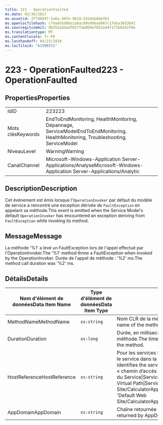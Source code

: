 ```yaml
---
title: 223 - OperationFaulted
ms.date: 03/30/2017
ms.assetid: 2f7d89d7-3a6a-40fe-9610-5424eb6bbf61
ms.openlocfilehash: cf4a455d80a1a0ac09e99bad967c1feba3653842
ms.sourcegitcommit: 9b552addadfb57fab0b9e7852ed4f1f1b8a42f8e
ms.translationtype: MT
ms.contentlocale: fr-FR
ms.lasthandoff: 04/23/2019
ms.locfileid: "61596531"
---
```

# <a name="223---operationfaulted"></a><span data-ttu-id="cc3a2-102">223 - OperationFaulted</span><span class="sxs-lookup"><span data-stu-id="cc3a2-102">223 - OperationFaulted</span></span>
## <a name="properties"></a><span data-ttu-id="cc3a2-103">Properties</span><span class="sxs-lookup"><span data-stu-id="cc3a2-103">Properties</span></span>  
  
|||  
|-|-|  
|<span data-ttu-id="cc3a2-104">Id</span><span class="sxs-lookup"><span data-stu-id="cc3a2-104">ID</span></span>|<span data-ttu-id="cc3a2-105">223</span><span class="sxs-lookup"><span data-stu-id="cc3a2-105">223</span></span>|  
|<span data-ttu-id="cc3a2-106">Mots clés</span><span class="sxs-lookup"><span data-stu-id="cc3a2-106">Keywords</span></span>|<span data-ttu-id="cc3a2-107">EndToEndMonitoring, HealthMonitoring, Dépannage, ServiceModel</span><span class="sxs-lookup"><span data-stu-id="cc3a2-107">EndToEndMonitoring, HealthMonitoring, Troubleshooting, ServiceModel</span></span>|  
|<span data-ttu-id="cc3a2-108">Niveau</span><span class="sxs-lookup"><span data-stu-id="cc3a2-108">Level</span></span>|<span data-ttu-id="cc3a2-109">Warning</span><span class="sxs-lookup"><span data-stu-id="cc3a2-109">Warning</span></span>|  
|<span data-ttu-id="cc3a2-110">Canal</span><span class="sxs-lookup"><span data-stu-id="cc3a2-110">Channel</span></span>|<span data-ttu-id="cc3a2-111">Microsoft-Windows-Application Server-Applications/Analyse</span><span class="sxs-lookup"><span data-stu-id="cc3a2-111">Microsoft-Windows-Application Server-Applications/Analytic</span></span>|  
  
## <a name="description"></a><span data-ttu-id="cc3a2-112">Description</span><span class="sxs-lookup"><span data-stu-id="cc3a2-112">Description</span></span>  
 <span data-ttu-id="cc3a2-113">Cet événement est émis lorsque l'`OperationInvoker` par défaut du modèle de service a rencontré une exception dérivée de `FaultException` en appelant sa méthode.</span><span class="sxs-lookup"><span data-stu-id="cc3a2-113">This event is emitted when the Service Model's default `OperationInvoker` has encountered an exception deriving from `FaultException` while invoking its method.</span></span>  
  
## <a name="message"></a><span data-ttu-id="cc3a2-114">Message</span><span class="sxs-lookup"><span data-stu-id="cc3a2-114">Message</span></span>  
 <span data-ttu-id="cc3a2-115">La méthode '%1' a levé un FaultException lors de l'appel effectué par l'OperationInvoker.</span><span class="sxs-lookup"><span data-stu-id="cc3a2-115">The '%1' method threw a FaultException when invoked by the OperationInvoker.</span></span> <span data-ttu-id="cc3a2-116">Durée de l'appel de méthode : '%2' ms.</span><span class="sxs-lookup"><span data-stu-id="cc3a2-116">The method call duration was '%2' ms.</span></span>  
  
## <a name="details"></a><span data-ttu-id="cc3a2-117">Détails</span><span class="sxs-lookup"><span data-stu-id="cc3a2-117">Details</span></span>  
  
|<span data-ttu-id="cc3a2-118">Nom d'élément de données</span><span class="sxs-lookup"><span data-stu-id="cc3a2-118">Data Item Name</span></span>|<span data-ttu-id="cc3a2-119">Type d'élément de données</span><span class="sxs-lookup"><span data-stu-id="cc3a2-119">Data Item Type</span></span>|<span data-ttu-id="cc3a2-120">Description</span><span class="sxs-lookup"><span data-stu-id="cc3a2-120">Description</span></span>|  
|--------------------|--------------------|-----------------|  
|<span data-ttu-id="cc3a2-121">MethodName</span><span class="sxs-lookup"><span data-stu-id="cc3a2-121">MethodName</span></span>|`xs:string`|<span data-ttu-id="cc3a2-122">Nom CLR de la méthode qui a été appelée par l'`OperationInvoker`.</span><span class="sxs-lookup"><span data-stu-id="cc3a2-122">The CLR name of the method that was invoked by the `OperationInvoker`.</span></span>|  
|<span data-ttu-id="cc3a2-123">Duration</span><span class="sxs-lookup"><span data-stu-id="cc3a2-123">Duration</span></span>|`xs:long`|<span data-ttu-id="cc3a2-124">Durée, en millisecondes, prise par l'`OperationInvoker` pour appeler la méthode.</span><span class="sxs-lookup"><span data-stu-id="cc3a2-124">The time, in milliseconds, that it took the `OperationInvoker` to invoke the method.</span></span>|  
|<span data-ttu-id="cc3a2-125">HostReference</span><span class="sxs-lookup"><span data-stu-id="cc3a2-125">HostReference</span></span>|`xs:string`|<span data-ttu-id="cc3a2-126">Pour les services hébergés par le Web, ce champ identifie de manière unique le service dans la hiérarchie Web.</span><span class="sxs-lookup"><span data-stu-id="cc3a2-126">For Web-hosted services, this field uniquely identifies the service in the Web hierarchy.</span></span> <span data-ttu-id="cc3a2-127">Son format est défini en tant que « chemin d’accès virtuel de Site Web nom Application&#124;chemin d’accès virtuel du Service&#124;ServiceName'.</span><span class="sxs-lookup"><span data-stu-id="cc3a2-127">Its format is defined as 'Web Site Name Application Virtual Path&#124;Service Virtual Path&#124;ServiceName'.</span></span> <span data-ttu-id="cc3a2-128">Exemple : « Default Web Site/CalculatorApplication&#124;/CalculatorService.svc&#124;CalculatorService ».</span><span class="sxs-lookup"><span data-stu-id="cc3a2-128">Example: 'Default Web Site/CalculatorApplication&#124;/CalculatorService.svc&#124;CalculatorService'.</span></span>|  
|<span data-ttu-id="cc3a2-129">AppDomain</span><span class="sxs-lookup"><span data-stu-id="cc3a2-129">AppDomain</span></span>|`xs:string`|<span data-ttu-id="cc3a2-130">Chaîne retournée par AppDomain.CurrentDomain.FriendlyName.</span><span class="sxs-lookup"><span data-stu-id="cc3a2-130">The string returned by AppDomain.CurrentDomain.FriendlyName.</span></span>|
